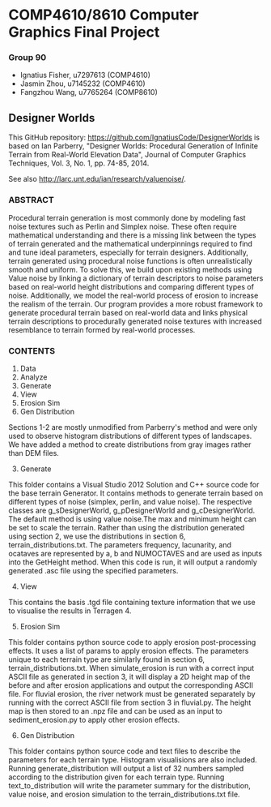 # COMP4610/8610 Computer Graphics Final Project

### Group 90
  - Ignatius Fisher, u7297613 (COMP4610)
  - Jasmin Zhou, u7145232 (COMP4610)
  - Fangzhou Wang, u7765264 (COMP8610)

## Designer Worlds

  This GitHub repository: https://github.com/IgnatiusCode/DesignerWorlds
  is based on 
  Ian Parberry, "Designer Worlds: Procedural Generation of Infinite Terrain from
  Real-World Elevation Data", Journal of Computer Graphics Techniques, Vol. 3,
  No. 1, pp. 74-85, 2014.

  See also http://larc.unt.edu/ian/research/valuenoise/.

### ABSTRACT

  Procedural terrain generation is most commonly done by modeling fast noise textures such as Perlin
and Simplex noise. These often require mathematical understanding and there is a missing link 
between the types of terrain generated and the mathematical underpinnings required to find and tune
ideal parameters, especially for terrain designers. Additionally, terrain generated using
procedural noise functions is often unrealistically smooth and uniform. To solve this, we build 
upon existing methods using Value noise by linking a dictionary of terrain descriptors to noise 
parameters based on real-world height distributions and comparing different types of noise.
Additionally, we model the real-world process of erosion to increase the realism of the terrain. 
Our program provides a more robust framework to generate procedural terrain based on real-world 
data and links physical terrain descriptions to procedurally generated noise textures with 
increased resemblance to terrain formed by real-world processes.


### CONTENTS
  
  1. Data
  2. Analyze
  3. Generate
  4. View
  5. Erosion Sim
  6. Gen Distribution

Sections 1-2 are mostly unmodified from Parberry's method and were only used to observe histogram distributions of different types of landscapes. We have added a method to create distributions from gray images rather
than DEM files.

3. Generate

  This folder contains a Visual Studio 2012 Solution and C++ source code
  for the base terrain Generator. It contains methods to generate terrain based
  on different types of noise (simplex, perlin, and value noise). The respective classes 
  are g_sDesignerWorld, g_pDesignerWorld and g_cDesignerWorld. The default method is using
  value noise.The max and minimum height can be set to scale the terrain. Rather than using 
  the distribution generated using section 2, we use the distributions in section 6, 
  terrain_distributions.txt. 
  The parameters frequency, lacunarity, and ocataves are represented by a, b and NUMOCTAVES and
  are used as inputs into the GetHeight method. When this code is run, it will output a randomly 
  generated .asc file using the specified parameters.

4. View

  This contains the basis .tgd file containing texture information that we use to visualise the 
  results in Terragen 4.

5. Erosion Sim

  This folder contains python source code to apply erosion post-processing effects. It uses a list
  of params to apply erosion effects. The parameters unique to each terrain type are similarly 
  found in section 6, terrain_distributions.txt. When simulate_erosion is run with a correct input
  ASCII file as generated in section 3, it will display a 2D height map of the before and after
  erosion applications and output the corresponding ASCII file. For fluvial erosion, the river network 
  must be generated separately by running with the correct ASCII file from section 3 in fluvial.py. The
  height map is then stored to an .npz file and can be used as an input to sediment_erosion.py to apply other
  erosion effects.

6. Gen Distribution

  This folder contains python source code and text files to describe the parameters for each terrain type. 
  Histogram visualisions are also included. Running generate_distribution will output a list of 32 numbers
  sampled according to the distribution given for each terrain type. Running text_to_distribution will write
  the parameter summary for the distribution, value noise, and erosion simulation to the terrain_distributions.txt
 file.
